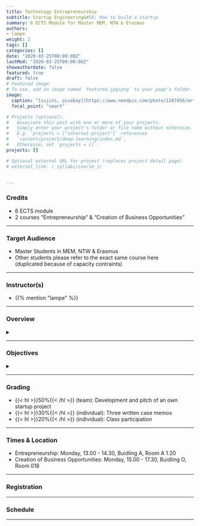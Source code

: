 ```yaml
---
title: Technology Entrepreneurship
subtitle: Startup Engineering&#58; How to build a startup
summary: 6 ECTS Module for Master MEM, NTW & Erasmus
authors:
- lampe
weight: 2
tags: []
categories: []
date: "2020-03-25T00:00:00Z"
lastMod: "2020-03-25T00:00:00Z"
showauthordate: false
featured: true
draft: false
# Featured image
# To use, add an image named `featured.jpg/png` to your page's folder. 
image:
  caption: "[sujins, pixabay](https://www.needpix.com/photo/1287856/artificial-intelligence-technology-futuristic-science-intelligence-business-free-pictures-free-photos-free-images), [cc0](https://creativecommons.org/share-your-work/public-domain/cc0/)"
  focal_point: "smart"

# Projects (optional).
#   Associate this post with one or more of your projects.
#   Simply enter your project's folder or file name without extension.
#   E.g. `projects = ["internal-project"]` references 
#   `content/project/deep-learning/index.md`.
#   Otherwise, set `projects = []`.
projects: []

# Optional external URL for project (replaces project detail page).
# external_link: /_syllabi/course_1/


---
```


### Credits

* 6 ECTS module
* 2 courses "Entrepreneurship” & “Creation of Business Opportunities”

***

### Target Audience

* Master Students in MEM, NTW & Erasmus
* Other students please refer to the exact same course here <br>(duplicated because of capacity contraints)

***

### Instructor(s)

* {{% mention "lampe" %}}

***

### Overview
<details class="description" close><summary data-close="Show" data-open="Hide"></summary>
Startups are temporary, team-based organizations, which can form independently, but also within established companies. They pursue one central objective: taking a new venture idea to market by finding and designing a repeatable and scalable business model.


In this course, students will form startup teams around self-selected ideas and run through the process just like real startups would do in the first three months of intensive work. 



Startup Engineering takes an incremental and iterative approach, in that it favors variety and alternatives over one detailed, linear five-year business plan to reach steady state operations. From a problem solving and systems thinking perspective, student teams create different possible versions of a new venture and alternative hypotheses about value creation for customers and value capture vis-à-vis competitors. To test critical hypotheses early on, student teams engage in an evidence-based, experimental trial-and-error learning process that measures real progress.



Students are invited to apply to this course module already with a startup idea and/ or team, but this is not a requirement! We will form teams and ideas in the beginning of the course. Class meetings have alternate intervals of lecture inputs, teamwork, mentoring, and peer feedback. Attendance is mandatory for at least 80% of class time due to large proportion of teamwork sessions.


How do you transform an idea into a business? 
To successfully transform an idea into a business, you need to take the right steps, approach them in the right order, and execute each one in a savvy manner. In “New Business Ventures” (NBV) you will learn how to do all of the above.

This course is introductory, as you will learn about the actions required to build a new business venture: for example, generating and selecting ideas, forming and developing a team, raising and spending capital, hiring and managing employees, identifying and managing partnerships, and acquiring and keeping customers. In addition to teaching you about these steps, this class will give you the opportunity and require you to conduct some of these activities yourself. You will go out of the classroom, explore the actions it takes to implement your new business venture, and interact with decision makers relevant to your domain. The need/opportunity to go out of your comfort zone and reach out to people outside of your network is one of the key learning experiences.

This course is also foundational, as you will learn how to think as an entrepreneur. Successfully building a new business venture requires a particular mindset. You must be able to see constraints as a source of creativity. You must learn how to embrace risk and make bold decisions when faced with it. You must recognize ways to position your venture in markets that do not yet exist. Only as you learn how to think as an entrepreneur can you read the hidden patterns that explain the success or failure of new business ventures (think Neo in The Matrix). We will draw on insights from entrepreneurs, cutting-edge research, and ideas from very distant fields.

</details>

***

### Objectives

<details class="description" close><summary data-close="Show" data-open="Hide"></summary>

Upon completion of this course module, students will be able to:
* Apply a modern innovation toolkit relevant in both the startup & corporate world
* Analyze business opportunities in terms of its constituent elements
* Design new business models by gathering and combining relevant ideas, facts and information 
* Evaluate business opportunities and derive judgment about next steps & decisions

This course module can prepare student for the following career paths: 
* Startup founder
* Early employee in a startup
* Corporate business development
* Venture capital investing 

</details>


***

### Grading

* {{< hl >}}50%{{< /hl >}} (team): Development and pitch of an own startup project
* {{< hl >}}30%{{< /hl >}} (individual): Three written case memos
* {{< hl >}}20%{{< /hl >}} (individual): Class participation

***

### Times & Location

* Entrepreneurship: Monday, 13.00 - 14.30, Buidling A, Room A 1.20
* Creation of Business Opportunities: Monday, 15.00 - 17.30, Buidling O, Room 018

***

### Registration

***

### Schedule

***

